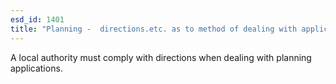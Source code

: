 ```yaml
---
esd_id: 1401
title: "Planning -  directions.etc. as to method of dealing with applications"
---
```


A local authority must comply with directions when dealing with planning applications.

